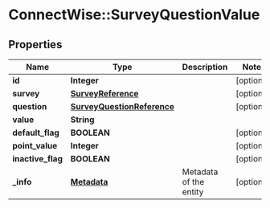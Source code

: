# ConnectWise::SurveyQuestionValue

## Properties
Name | Type | Description | Notes
------------ | ------------- | ------------- | -------------
**id** | **Integer** |  | [optional] 
**survey** | [**SurveyReference**](SurveyReference.md) |  | [optional] 
**question** | [**SurveyQuestionReference**](SurveyQuestionReference.md) |  | [optional] 
**value** | **String** |  | 
**default_flag** | **BOOLEAN** |  | [optional] 
**point_value** | **Integer** |  | [optional] 
**inactive_flag** | **BOOLEAN** |  | [optional] 
**_info** | [**Metadata**](Metadata.md) | Metadata of the entity | [optional] 


